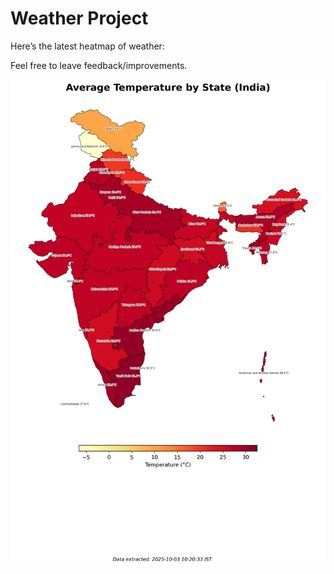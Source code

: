 # Weather Project

Here’s the latest heatmap of weather:

Feel free to leave feedback/improvements.

![India Heatmap](docs/assets/india_heatmap.png?v=DF561B)
